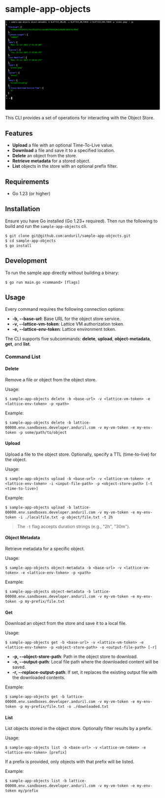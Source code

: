 # sample-app-objects

![Sample App](images/app.png)

This CLI provides a set of operations for interacting with the Object Store.

## Features

- **Upload** a file with an optional Time-To-Live value.
- **Download** a file and save it to a specified location.
- **Delete** an object from the store.
- **Retrieve metadata** for a stored object.
- **List** objects in the store with an optional prefix filter.

## Requirements
- Go 1.23 (or higher)

## Installation

Ensure you have Go installed (Go 1.23+ required). Then run the following to build and run the `sample-app-objects` cli.
```
$ git clone git@github.com:anduril/sample-app-objects.git
$ cd sample-app-objects
$ go install
```


## Development

To run the sample app directly without building a binary:
```
$ go run main.go <command> [flags]
```

## Usage

Every command requires the following connection options:

- **-b, --base-url**: Base URL for the object store service.
- **-v, --lattice-vm-token**: Lattice VM authorization token.
- **-e, --lattice-env-token**: Lattice environment token.

The CLI supports five subcommands: **delete**, **upload**, **object-metadata**, **get**, and **list**.

### Command List

#### Delete

Remove a file or object from the object store.

Usage:
```
$ sample-app-objects delete -b <base-url> -v <lattice-vm-token> -e <lattice-env-token> -p <path>
```

Example:
```
$ sample-app-objects delete -b lattice-00000.env.sandboxes.developer.anduril.com -v my-vm-token -e my-env-token -p some/path/to/object
```

#### Upload

Upload a file to the object store. Optionally, specify a TTL (time-to-live) for the object.

Usage:
```
$ sample-app-objects upload -b <base-url> -v <lattice-vm-token> -e <lattice-env-token> -i <input-file-path> -p <object-store-path> [-t <time-to-live>]
```
Example:
```
$ sample-app-objects upload -b lattice-00000.env.sandboxes.developer.anduril.com -v my-vm-token -e my-env-token -i ./localfile.txt -p object/file.txt -t 2h
```

> The `-t` flag accepts duration strings (e.g., "2h", "30m").

#### Object Metadata

Retrieve metadata for a specific object.

Usage:
```
$ sample-app-objects object-metadata -b <base-url> -v <lattice-vm-token> -e <lattice-env-token> -p <path>
```

Example:
```
$ sample-app-objects object-metadata -b lattice-00000.env.sandboxes.developer.anduril.com -v my-vm-token -e my-env-token -p my-prefix/file.txt
```

#### Get

Download an object from the store and save it to a local file.

Usage:
```
$ sample-app-objects get -b <base-url> -v <lattice-vm-token> -e <lattice-env-token> -p <object-store-path> -o <output-file-path> [-r]
```

- **-p, --object-store-path**: Path in the object store to download.
- **-o, --output-path**: Local file path where the downloaded content will be saved.
- **-r, --replace-output-path**: If set, it replaces the existing output file with the downloaded contents.

Example:
```
$ sample-app-objects get -b lattice-00000.env.sandboxes.developer.anduril.com -v my-vm-token -e my-env-token -p my-prefix/file.txt -o ./downloaded.txt
```

#### List

List objects stored in the object store. Optionally filter results by a prefix.

Usage:
```
$ sample-app-objects list -b <base-url> -v <lattice-vm-token> -e <lattice-env-token> [prefix]
```

If a prefix is provided, only objects with that prefix will be listed.

Example:

```
$ sample-app-objects list -b lattice-00000.env.sandboxes.developer.anduril.com -v my-vm-token -e my-env-token my/prefix
```
